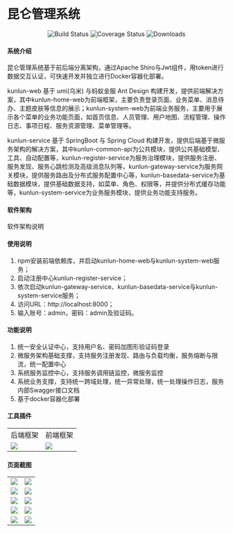 # 昆仑管理系统

<p align="center"> 
    <img src="https://img.shields.io/circleci/project/vuejs/vue/dev.svg" alt="Build Status">
    <img src="https://img.shields.io/badge/Spring%20Cloud-Greenwich.RELEASE-blue.svg" alt="Coverage Status">
    <img src="https://img.shields.io/badge/Spring%20Boot-2.1.0.RELEASE-blue.svg" alt="Downloads">
</p>

#### 系统介绍
昆仑管理系统基于前后端分离架构，通过Apache Shiro与Jwt组件，用token进行数据交互认证，可快速开发并独立进行Docker容器化部署。

kunlun-web 基于 umi(乌米) 与蚂蚁金服 Ant Design 构建开发，提供前端解决方案，其中kunlun-home-web为前端框架，主要负责登录页面、业务菜单、消息待办、主题皮肤等信息的展示；kunlun-system-web为前端业务服务，主要用于展示各个菜单的业务功能页面，如首页信息、人员管理、用户地图、流程管理、操作日志、事项日程、服务资源管理、菜单管理等。

kunlun-service 基于 SpringBoot 与 Spring Cloud 构建开发，提供后端基于微服务架构的解决方案，其中kunlun-common-api为公共模块，提供公共基础模型、工具、自动配置等，kunlun-register-service为服务治理模块，提供服务注册、服务发现、服务心跳检测及高级消息队列等，kunlun-gateway-service为服务网关模块，提供服务路由及分布式服务配置中心等，kunlun-basedata-service为基础数据模块，提供基础数据支持，如菜单、角色、权限等，并提供分布式缓存功能等，kunlun-system-service为业务服务模块，提供业务功能支持服务。


#### 软件架构
软件架构说明


#### 使用说明

1.  npm安装前端依赖库，并启动kunlun-home-web与kunlun-system-web服务；
2.  启动注册中心kunlun-register-service；
3.  依次启动kunlun-gateway-service、kunlun-basedata-service与kunlun-system-service服务；
4.  访问URL：http://localhost:8000；
5.  输入账号：admin，密码：admin及验证码。


#### 功能说明

1.  统一安全认证中心，支持用户名、密码加图形验证码登录
2.  微服务架构基础支撑，支持服务注册发现、路由与负载均衡，服务熔断与限流，统一配置中心
3.  系统服务监控中心，支持服务调用链监控，微服务监控
4.  系统业务支撑，支持统一跨域处理，统一异常处理，统一处理操作日志，服务内部Swagger接口文档
5.  基于docker容器化部署


#### 工具插件

<table>
    <tr>
        <td>后端框架</td>
        <td>前端框架</td>
    </tr>
    <tr>
        <td><img src="https://images.gitee.com/uploads/images/2020/0411/152235_4f7146fd_1894302.png"/></td>
        <td><img src="https://images.gitee.com/uploads/images/2020/0411/152350_b3f7e035_1894302.png"/></td>
    </tr>
</table>


#### 页面截图

<table>
    <tr>
        <td><img src="https://images.gitee.com/uploads/images/2020/0411/150813_6b96784d_1894302.png"/></td>
        <td><img src="https://images.gitee.com/uploads/images/2020/0411/151157_074c7bd6_1894302.png"/></td>
    </tr>
    <tr>
        <td><img src="https://images.gitee.com/uploads/images/2020/0411/151338_d5682439_1894302.png"/></td>
        <td><img src="https://images.gitee.com/uploads/images/2020/0411/151432_50f2e90b_1894302.png"/></td>
    </tr>
    <tr>
        <td><img src="https://images.gitee.com/uploads/images/2020/0411/151503_a77038fb_1894302.png"/></td>
        <td><img src="https://images.gitee.com/uploads/images/2020/0411/151532_e7c8d194_1894302.png"/></td>
    </tr>
    <tr>
        <td><img src="https://images.gitee.com/uploads/images/2020/0411/151708_13470811_1894302.png"/></td>
        <td><img src="https://images.gitee.com/uploads/images/2020/0411/154927_42427ebc_1894302.png"/></td>
    </tr>
    <tr>
        <td><img src="https://images.gitee.com/uploads/images/2020/0411/155238_ee1f9e60_1894302.png"/></td>
        <td><img src="https://images.gitee.com/uploads/images/2020/0411/155119_1fdc1d25_1894302.png"/></td>
    </tr>
</table>

